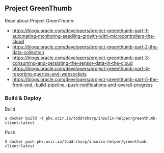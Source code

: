 ## Project GreenThumb

Read about Project GreenThumb:

* https://blogs.oracle.com/developers/project-greenthumb-part-1-automating-monitoring-seedling-growth-with-microcontrollers-the-cloud
* https://blogs.oracle.com/developers/project-greenthumb-part-2-the-data-collection
* https://blogs.oracle.com/developers/project-greenthumb-part-3-consuming-and-persisting-the-sensor-data-in-the-cloud
* https://blogs.oracle.com/developers/project-greenthumb-part-4-reporting-queries-and-websockets
* https://blogs.oracle.com/developers/project-greenthumb-part-5-the-front-end,-build-pipeline,-push-notifications-and-overall-progress

### Build & Deploy

Build

```shell
$ docker build -t phx.ocir.io/toddrsharp/insulin-helper/greenthumb-client:latest . 
```

Push

```shell
$ docker push phx.ocir.io/toddrsharp/insulin-helper/greenthumb-client:latest                                         
```
